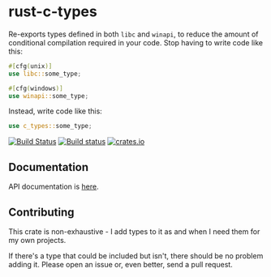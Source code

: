 # rust-c-types #

Re-exports types defined in both `libc` and `winapi`, to reduce the amount of conditional compilation required in your code.  Stop having to write code like this:

```rust
#[cfg(unix)]
use libc::some_type;

#[cfg(windows)]
use winapi::some_type;
```

Instead, write code like this:
```rust
use c_types::some_type;
```

[![Build Status](https://travis-ci.org/dimbleby/rust-c-types.svg?branch=master)](https://travis-ci.org/dimbleby/rust-c-types)
[![Build status](https://ci.appveyor.com/api/projects/status/lg8k62ahyks2u681/branch/master?svg=true)](https://ci.appveyor.com/project/dimbleby/rust-c-types/branch/master)
[![crates.io](http://meritbadge.herokuapp.com/c-types)](https://crates.io/crates/c-types)

## Documentation ##

API documentation is [here](https://docs.rs/c-types).

## Contributing ##

This crate is non-exhaustive - I add types to it as and when I need them for my own projects.

If there's a type that could be included but isn't, there should be no problem adding it.  Please open an issue or, even better, send a pull request.
